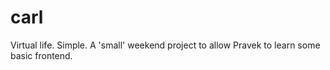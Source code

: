 # carl
Virtual life. Simple.
A 'small' weekend project to allow Pravek to learn some basic frontend. 
